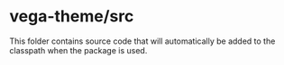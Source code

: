 # vega-theme/src

This folder contains source code that will automatically be added to the classpath when
the package is used.
